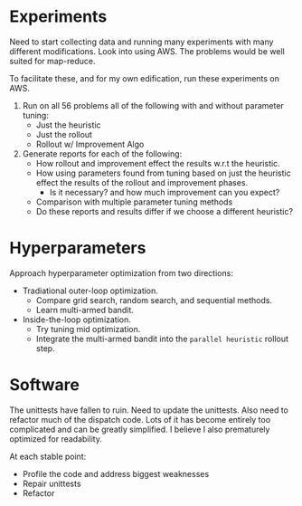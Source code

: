 # Experiments
Need to start collecting data and running many experiments with many different modifications.
Look into using AWS.  The problems would be well suited for map-reduce.

To facilitate these, and for my own edification, run these experiments on AWS.

1. Run on all 56 problems all of the following with and without parameter tuning:
    * Just the heuristic 
    * Just the rollout
    * Rollout w/ Improvement Algo 
2. Generate reports for each of the following:
    * How rollout and improvement effect the results w.r.t the heuristic.
    * How using parameters found from tuning based on just the heuristic effect the 
  results of the rollout and improvement phases.
        * Is it necessary? and how much improvement can you expect?
    * Comparison with multiple parameter tuning methods
    * Do these reports and results differ if we choose a different heuristic?

# Hyperparameters
Approach hyperparameter optimization from two directions:

* Tradiational outer-loop optimization.  
  * Compare grid search, random search, and sequential methods.
  * Learn multi-armed bandit.
* Inside-the-loop optimization.
  * Try tuning mid optimization.
  * Integrate the multi-armed bandit into the `parallel heuristic` rollout step.

# Software
The unittests have fallen to ruin.  Need to update the unittests.  Also need to 
refactor much of the dispatch code.  Lots of it has become entirely too complicated
and can be greatly simplified. I believe I also prematurely optimized for readability.

At each stable point:

* Profile the code and address biggest weaknesses
* Repair unittests
* Refactor

